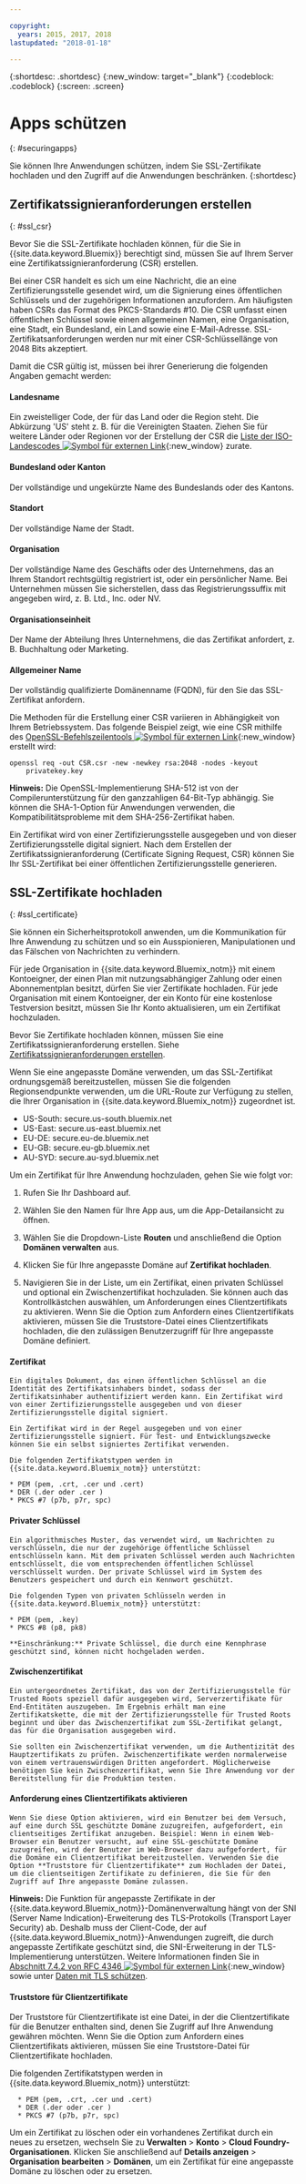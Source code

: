 ```yaml
---

copyright:
  years: 2015, 2017, 2018
lastupdated: "2018-01-18"

---
```


{:shortdesc: .shortdesc}
{:new_window: target="_blank"}
{:codeblock: .codeblock}
{:screen: .screen}

# Apps schützen
{: #securingapps}


Sie können Ihre Anwendungen schützen, indem Sie SSL-Zertifikate hochladen und den Zugriff auf die Anwendungen beschränken.
{:shortdesc}

## Zertifikatssignieranforderungen erstellen
{: #ssl_csr}

Bevor Sie die SSL-Zertifikate hochladen können, für die Sie in {{site.data.keyword.Bluemix}} berechtigt sind, müssen Sie auf Ihrem Server eine Zertifikatssignieranforderung (CSR) erstellen.

Bei einer CSR handelt es sich um eine Nachricht, die an eine Zertifizierungsstelle gesendet wird, um die Signierung eines öffentlichen Schlüssels und der zugehörigen Informationen anzufordern. Am häufigsten haben CSRs das Format des PKCS-Standards #10. Die CSR umfasst einen öffentlichen Schlüssel sowie einen allgemeinen Namen, eine Organisation, eine Stadt, ein Bundesland, ein Land sowie eine E-Mail-Adresse. SSL-Zertifikatsanforderungen werden nur mit einer CSR-Schlüssellänge von 2048 Bits akzeptiert.

Damit die CSR gültig ist, müssen bei ihrer Generierung die folgenden Angaben gemacht werden:

#### Landesname

  Ein zweistelliger Code, der für das Land oder die Region steht. Die Abkürzung 'US' steht z. B. für die Vereinigten Staaten. Ziehen Sie für weitere Länder oder Regionen vor der Erstellung der CSR die [Liste der ISO-Landescodes ![Symbol für externen Link](../icons/launch-glyph.svg "Symbol für externen Link")](https://www.iso.org/obp/ui/#search){:new_window} zurate.

#### Bundesland oder Kanton

  Der vollständige und ungekürzte Name des Bundeslands oder des Kantons.

#### Standort

  Der vollständige Name der Stadt.

#### Organisation

  Der vollständige Name des Geschäfts oder des Unternehmens, das an Ihrem Standort rechtsgültig registriert ist, oder ein persönlicher Name. Bei Unternehmen müssen Sie sicherstellen, dass das Registrierungssuffix mit angegeben wird, z. B. Ltd., Inc. oder NV.

#### Organisationseinheit

  Der Name der Abteilung Ihres Unternehmens, die das Zertifikat anfordert, z. B. Buchhaltung oder Marketing.

#### Allgemeiner Name

  Der vollständig qualifizierte Domänenname (FQDN), für den Sie das SSL-Zertifikat anfordern.

Die Methoden für die Erstellung einer CSR variieren in Abhängigkeit von Ihrem Betriebssystem. Das folgende Beispiel zeigt, wie eine CSR mithilfe des [OpenSSL-Befehlszeilentools ![Symbol für externen Link](../icons/launch-glyph.svg "Symbol für externen Link")](http://www.openssl.org/){:new_window} erstellt wird:

```
openssl req -out CSR.csr -new -newkey rsa:2048 -nodes -keyout
    privatekey.key
```

**Hinweis:** Die OpenSSL-Implementierung SHA-512 ist von der Compilerunterstützung für den ganzzahligen 64-Bit-Typ abhängig. Sie können die SHA-1-Option für Anwendungen verwenden, die Kompatibilitätsprobleme mit dem SHA-256-Zertifikat haben.

Ein Zertifikat wird von einer Zertifizierungsstelle ausgegeben und von dieser Zertifizierungsstelle digital signiert. Nach dem Erstellen der Zertifikatssignieranforderung (Certificate Signing Request, CSR) können Sie Ihr SSL-Zertifikat bei einer öffentlichen Zertifizierungsstelle generieren.

## SSL-Zertifikate hochladen
{: #ssl_certificate}

Sie können ein Sicherheitsprotokoll anwenden, um die Kommunikation für Ihre Anwendung zu schützen und so ein Ausspionieren, Manipulationen und das Fälschen von Nachrichten zu verhindern.

Für jede Organisation in {{site.data.keyword.Bluemix_notm}} mit einem Kontoeigner, der einen Plan mit nutzungsabhängiger Zahlung oder einen Abonnementplan besitzt, dürfen Sie vier Zertifikate hochladen. Für jede Organisation mit einem Kontoeigner, der ein Konto für eine kostenlose Testversion besitzt, müssen Sie Ihr Konto aktualisieren, um ein Zertifikat hochzuladen.

Bevor Sie Zertifikate hochladen können, müssen Sie eine Zertifikatssignieranforderung erstellen. Siehe [Zertifikatssignieranforderungen erstellen](#ssl_csr).

Wenn Sie eine angepasste Domäne verwenden, um das SSL-Zertifikat ordnungsgemäß bereitzustellen, müssen Sie die folgenden Regionsendpunkte verwenden, um die URL-Route zur Verfügung zu stellen, die Ihrer Organisation in {{site.data.keyword.Bluemix_notm}} zugeordnet ist.

  * US-South: secure.us-south.bluemix.net
  * US-East: secure.us-east.bluemix.net
  * EU-DE: secure.eu-de.bluemix.net
  * EU-GB: secure.eu-gb.bluemix.net
  * AU-SYD: secure.au-syd.bluemix.net


Um ein Zertifikat für Ihre Anwendung hochzuladen, gehen Sie wie folgt vor:

1. Rufen Sie Ihr Dashboard auf.

2. Wählen Sie den Namen für Ihre App aus, um die App-Detailansicht zu öffnen.

3. Wählen Sie die Dropdown-Liste **Routen** und anschließend die Option **Domänen verwalten** aus.

3. Klicken Sie für Ihre angepasste Domäne auf **Zertifikat hochladen**.

4. Navigieren Sie in der Liste, um ein Zertifikat, einen privaten Schlüssel und optional ein Zwischenzertifikat hochzuladen. Sie können auch das Kontrollkästchen auswählen, um Anforderungen eines Clientzertifikats zu aktivieren. Wenn Sie die Option zum Anfordern eines Clientzertifikats aktivieren, müssen Sie die Truststore-Datei eines Clientzertifikats hochladen, die den zulässigen Benutzerzugriff für Ihre angepasste Domäne definiert.

  #### Zertifikat

    Ein digitales Dokument, das einen öffentlichen Schlüssel an die Identität des Zertifikatsinhabers bindet, sodass der Zertifikatsinhaber authentifiziert werden kann. Ein Zertifikat wird von einer Zertifizierungsstelle ausgegeben und von dieser Zertifizierungsstelle digital signiert.

    Ein Zertifikat wird in der Regel ausgegeben und von einer Zertifizierungsstelle signiert. Für Test- und Entwicklungszwecke können Sie ein selbst signiertes Zertifikat verwenden.

    Die folgenden Zertifikatstypen werden in {{site.data.keyword.Bluemix_notm}} unterstützt:

	* PEM (pem, .crt, .cer und .cert)
	* DER (.der oder .cer )
	* PKCS #7 (p7b, p7r, spc)

  #### Privater Schlüssel

    Ein algorithmisches Muster, das verwendet wird, um Nachrichten zu verschlüsseln, die nur der zugehörige öffentliche Schlüssel entschlüsseln kann. Mit dem privaten Schlüssel werden auch Nachrichten entschlüsselt, die vom entsprechenden öffentlichen Schlüssel verschlüsselt wurden. Der private Schlüssel wird im System des Benutzers gespeichert und durch ein Kennwort geschützt.

    Die folgenden Typen von privaten Schlüsseln werden in {{site.data.keyword.Bluemix_notm}} unterstützt:

    * PEM (pem, .key)
    * PKCS #8 (p8, pk8)

    **Einschränkung:** Private Schlüssel, die durch eine Kennphrase geschützt sind, können nicht hochgeladen werden.

  #### Zwischenzertifikat

    Ein untergeordnetes Zertifikat, das von der Zertifizierungsstelle für Trusted Roots speziell dafür ausgegeben wird, Serverzertifikate für End-Entitäten auszugeben. Im Ergebnis erhält man eine Zertifikatskette, die mit der Zertifizierungsstelle für Trusted Roots beginnt und über das Zwischenzertifikat zum SSL-Zertifikat gelangt, das für die Organisation ausgegeben wird.

    Sie sollten ein Zwischenzertifikat verwenden, um die Authentizität des Hauptzertifikats zu prüfen. Zwischenzertifikate werden normalerweise von einem vertrauenswürdigen Dritten angefordert. Möglicherweise benötigen Sie kein Zwischenzertifikat, wenn Sie Ihre Anwendung vor der Bereitstellung für die Produktion testen.

  #### Anforderung eines Clientzertifikats aktivieren

    Wenn Sie diese Option aktivieren, wird ein Benutzer bei dem Versuch, auf eine durch SSL geschützte Domäne zuzugreifen, aufgefordert, ein clientseitiges Zertifikat anzugeben. Beispiel: Wenn in einem Web-Browser ein Benutzer versucht, auf eine SSL-geschützte Domäne zuzugreifen, wird der Benutzer im Web-Browser dazu aufgefordert, für die Domäne ein Clientzertifikat bereitzustellen. Verwenden Sie die Option **Truststore für Clientzertifikate** zum Hochladen der Datei, um die clientseitigen Zertifikate zu definieren, die Sie für den Zugriff auf Ihre angepasste Domäne zulassen.

  **Hinweis:** Die Funktion für angepasste Zertifikate in der {{site.data.keyword.Bluemix_notm}}-Domänenverwaltung hängt von der SNI (Server Name Indication)-Erweiterung des TLS-Protokolls (Transport Layer Security) ab. Deshalb muss der Client-Code, der auf {{site.data.keyword.Bluemix_notm}}-Anwendungen zugreift, die durch angepasste Zertifikate geschützt sind, die SNI-Erweiterung in der TLS-Implementierung unterstützen. Weitere Informationen finden Sie in [Abschnitt 7.4.2 von RFC 4346 ![Symbol für externen Link](../icons/launch-glyph.svg "Symbol für externen Link")](http://tools.ietf.org/html/rfc4346#section-7.4.2){:new_window} sowie unter [Daten mit TLS schützen](/docs/get-support/appsectls.html).

  #### Truststore für Clientzertifikate

  Der Truststore für Clientzertifikate ist eine Datei, in der die Clientzertifikate für die Benutzer enthalten sind, denen Sie Zugriff auf Ihre Anwendung gewähren möchten. Wenn Sie die Option zum Anfordern eines Clientzertifikats aktivieren, müssen Sie eine Truststore-Datei für Clientzertifikate hochladen.

   Die folgenden Zertifikatstypen werden in {{site.data.keyword.Bluemix_notm}} unterstützt:

      * PEM (pem, .crt, .cer und .cert)
	  * DER (.der oder .cer )
      * PKCS #7 (p7b, p7r, spc)

Um ein Zertifikat zu löschen oder ein vorhandenes Zertifikat durch ein neues zu ersetzen, wechseln Sie zu **Verwalten** > **Konto** > **Cloud Foundry-Organisationen**. Klicken Sie anschließend auf **Details anzeigen** > **Organisation bearbeiten** > **Domänen**, um ein Zertifikat für eine angepasste Domäne zu löschen oder zu ersetzen.
